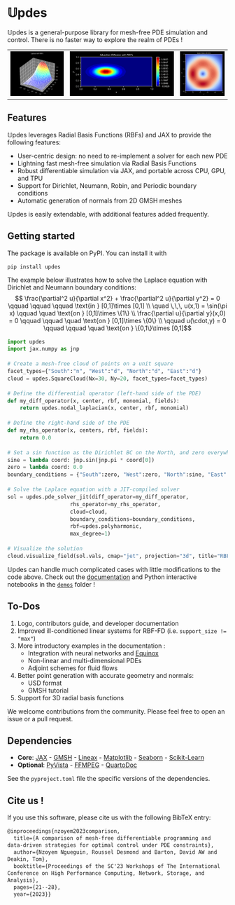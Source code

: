 # 𝕌pdes

𝕌pdes is a general-purpose library for mesh-free PDE simulation and control. There is no faster way to explore the realm of PDEs !

<table>
  <tr>
    <th><img src="docs/assets/laplace.png" width="180"></th>
    <th><img src="docs/assets/adv_diff_periodic.gif" width="350"></th>
    <!-- <th><img src="docs/assets/burgers_u.gif" width="188"></th> -->
    <th><img src="docs/assets/ns_norm.gif" width="150"></th>
  </tr>
</table>


## Features
𝕌pdes leverages Radial Basis Functions (RBFs) and JAX to provide the following features:
- User-centric design: no need to re-implement a solver for each new PDE
- Lightning fast mesh-free simulation via Radial Basis Functions
- Robust differentiable simulation via JAX, and portable across CPU, GPU, and TPU
- Support for Dirichlet, Neumann, Robin, and Periodic boundary conditions
- Automatic generation of normals from 2D GMSH meshes

𝕌pdes is easily extendable, with additional features added frequently.


## Getting started
The package is available on PyPI. You can install it with
```
pip install updes
```

The example below illustrates how to solve the Laplace equation with Dirichlet and Neumann boundary conditions:
$$ \frac{\partial^2 u}{\partial x^2} + \frac{\partial^2 u}{\partial y^2} = 0 \qquad \qquad \qquad \text{in } [0,1]\times [0,1] \\
\quad \,\,\,  u(x,1) = \sin(\pi x) \qquad \quad \text{on } [0,1]\times \{1\} \\
 \frac{\partial u}{\partial y}(x,0) = 0 \qquad \qquad \quad \text{on } [0,1]\times \{0\} \\
\qquad u(\cdot,y) = 0 \qquad \qquad \quad \text{on } \{0,1\}\times [0,1]$$



```python
import updes
import jax.numpy as jnp

# Create a mesh-free cloud of points on a unit square
facet_types={"South":"n", "West":"d", "North":"d", "East":"d"}
cloud = updes.SquareCloud(Nx=30, Ny=20, facet_types=facet_types)

# Define the differential operator (left-hand side of the PDE)
def my_diff_operator(x, center, rbf, monomial, fields):
    return updes.nodal_laplacian(x, center, rbf, monomial)

# Define the right-hand side of the PDE
def my_rhs_operator(x, centers, rbf, fields):
    return 0.0

# Set a sin function as the Dirichlet BC on the North, and zero everywhere else
sine = lambda coord: jnp.sin(jnp.pi * coord[0])
zero = lambda coord: 0.0
boundary_conditions = {"South":zero, "West":zero, "North":sine, "East":zero}

# Solve the Laplace equation with a JIT-compiled solver
sol = updes.pde_solver_jit(diff_operator=my_diff_operator, 
                    rhs_operator=my_rhs_operator, 
                    cloud=cloud, 
                    boundary_conditions=boundary_conditions, 
                    rbf=updes.polyharmonic,
                    max_degree=1)

# Visualize the solution
cloud.visualize_field(sol.vals, cmap="jet", projection="3d", title="RBF solution")
```

𝕌pdes can handle much complicated cases with little modifications to the code above. Check out the [documentation](https://ddrous.github.io/Updes/) and Python interactive notebooks in the [`demos`](./demos) folder !




## To-Dos
1. Logo, contributors guide, and developer documentation
2. Improved ill-conditioned linear systems for RBF-FD (i.e. `support_size != "max"`)
2. More introductory examples in the documentation :
    - Integration with neural networks and [Equinox](https://github.com/patrick-kidger/equinox)
    - Non-linear and multi-dimensional PDEs
    - Adjoint schemes for fluid flows
3. Better point generation with accurate geometry and normals: 
    - USD format
    - GMSH tutorial
4. Support for 3D radial basis functions

We welcome contributions from the community. Please feel free to open an issue or a pull request.


## Dependencies
- **Core**: [JAX](https://github.com/google/jax) - [GMSH](https://pypi.org/project/gmsh/) - [Lineax](https://github.com/patrick-kidger/lineax) - [Matplotlib](https://github.com/matplotlib/matplotlib) - [Seaborn](https://github.com/mwaskom/seaborn) - [Scikit-Learn](https://github.com/scikit-learn/scikit-learn)
- **Optional**: [PyVista](https://github.com/pyvista/pyvista) - [FFMPEG](https://github.com/kkroening/ffmpeg-python) - [QuartoDoc](https://github.com/machow/quartodoc/)

See the `pyproject.toml` file the specific versions of the dependencies.


## Cite us !
If you use this software, please cite us with the following BibTeX entry:
```
@inproceedings{nzoyem2023comparison,
  title={A comparison of mesh-free differentiable programming and data-driven strategies for optimal control under PDE constraints},
  author={Nzoyem Ngueguin, Roussel Desmond and Barton, David AW and Deakin, Tom},
  booktitle={Proceedings of the SC'23 Workshops of The International Conference on High Performance Computing, Network, Storage, and Analysis},
  pages={21--28},
  year={2023}}
```

